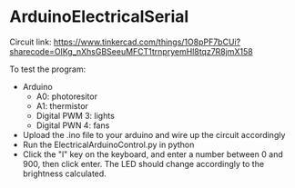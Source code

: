 # ArduinoElectricalSerial

Circuit link: https://www.tinkercad.com/things/1O8pPF7bCUi?sharecode=OlKg_nXhsGBSeeuMFCT1trnpryemHl8tqz7R8jmX158

To test the program:
- Arduino
  - A0: photoresitor
  - A1: thermistor
  - Digital PWM 3: lights
  - Digital PWN 4: fans
- Upload the .ino file to your arduino and wire up the circuit accordingly
- Run the ElectricalArduinoControl.py in python
- Click the "l" key on the keyboard, and enter a number between 0 and 900, then click enter.
The LED should change accordingly to the brightness calculated.
